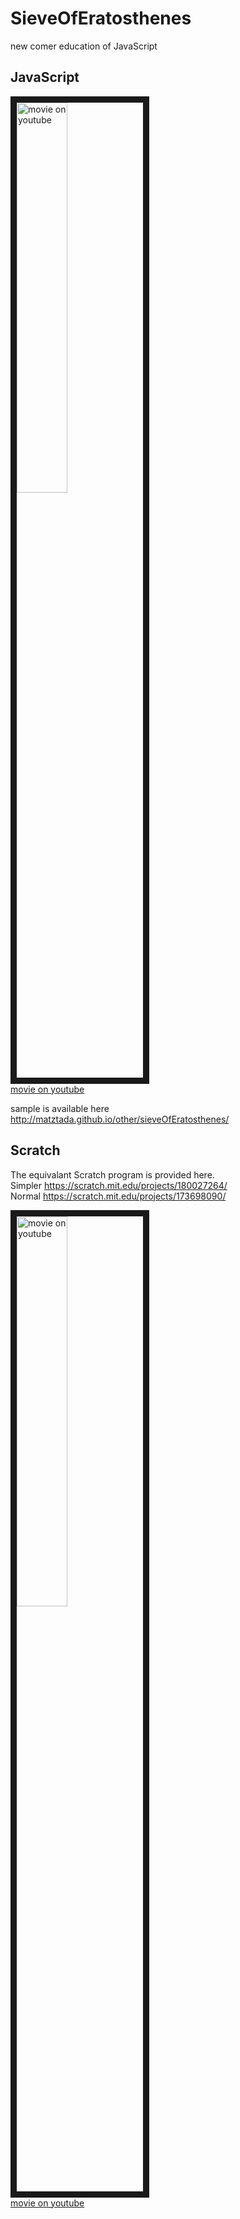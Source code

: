 # SieveOfEratosthenes
new comer education of JavaScript

## JavaScript
<a href="http://www.youtube.com/watch?feature=player_embedded&v=P8PapbXCfVU
" target="_blank"><img src="http://img.youtube.com/vi/P8PapbXCfVU/0.jpg" 
alt="movie on youtube" width=40% border="10" /></a>  
[movie on youtube](https://www.youtube.com/watch?v=P8PapbXCfVU)    

sample is available here  
<http://matztada.github.io/other/sieveOfEratosthenes/>

## Scratch
The equivalant Scratch program is provided here.  
Simpler <https://scratch.mit.edu/projects/180027264/>  
Normal <https://scratch.mit.edu/projects/173698090/>  

<a href="http://www.youtube.com/watch?feature=player_embedded&v=E4gg36c0Ris
" target="_blank"><img src="http://img.youtube.com/vi/E4gg36c0Ris/0.jpg" 
alt="movie on youtube" width=40% border="10" /></a>  
[movie on youtube](https://www.youtube.com/watch?v=E4gg36c0Ris)  
